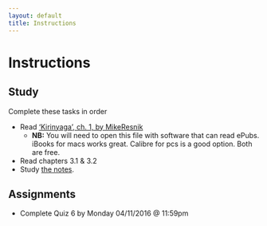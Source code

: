 ```yaml
---
layout: default
title: Instructions
---
```



# Instructions #

## Study

Complete these tasks in order

+ Read [‘Kirinyaga’, ch. 1, by MikeResnik](/Teaching/Examined/Kirinyaga.epu) 
	+ **NB:** You will need to open this file with software that can read ePubs. iBooks for macs works great. Calibre for pcs is a good option. Both are free. 
+ Read chapters 3.1 & 3.2
+ Study [the notes](/Teaching/Examined/Ethics/Handout).  




## Assignments

+ Complete Quiz 6 by Monday 04/11/2016 @ 11:59pm
